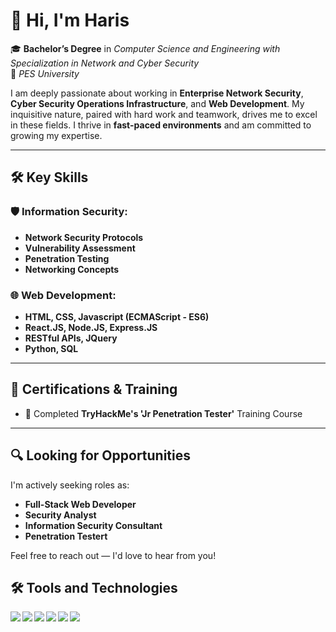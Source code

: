# 👋 Hi, I'm Haris

🎓 **Bachelor’s Degree** in *Computer Science and Engineering with Specialization in Network and Cyber Security*  
🏫 *PES University*

I am deeply passionate about working in **Enterprise Network Security**, **Cyber Security Operations Infrastructure**, and **Web Development**. My inquisitive nature, paired with hard work and teamwork, drives me to excel in these fields. I thrive in **fast-paced environments** and am committed to growing my expertise.

---

## 🛠️ Key Skills

### 🛡️ Information Security:
- **Network Security Protocols**
- **Vulnerability Assessment**
- **Penetration Testing**
- **Networking Concepts**

### 🌐 Web Development:
- **HTML, CSS, Javascript (ECMAScript - ES6)**
- **React.JS, Node.JS, Express.JS**
- **RESTful APIs, JQuery**
- **Python, SQL**

---

## 🎯 Certifications & Training
- 📜 Completed **TryHackMe's 'Jr Penetration Tester'** Training Course

---

## 🔍 Looking for Opportunities
I'm actively seeking roles as:
- **Full-Stack Web Developer**
- **Security Analyst**
- **Information Security Consultant**
- **Penetration Testert**

Feel free to reach out — I'd love to hear from you!

## 🛠️ Tools and Technologies

<img align="left" src="https://img.icons8.com/color/32/000000/python.png"/>
<img align="left" src="https://img.icons8.com/color/32/000000/html-5.png"/>
<img align="left" src="https://img.icons8.com/color/32/000000/css3.png"/>
<img align="left" src="https://img.icons8.com/color/32/000000/javascript.png"/>
<img align="left" src="https://img.icons8.com/officel/32/000000/react.png"/>
<img align="left" src="https://img.icons8.com/color/32/000000/git.png"/>  
